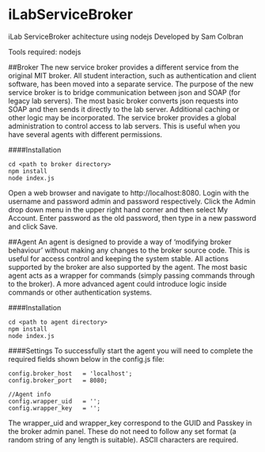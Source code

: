 iLabServiceBroker
=================

iLab ServiceBroker achitecture using nodejs
Developed by Sam Colbran

Tools required:
nodejs

##Broker
The new service broker provides a different service from the original MIT broker. All student interaction, such as authentication and client software, has been moved into a separate service. The purpose of the new service broker is to bridge communication between json and SOAP (for legacy lab servers).
The most basic broker converts json requests into SOAP and then sends it directly to the lab server. Additional caching or other logic may be incorporated.
The service broker provides a global administration to control access to lab servers. This is useful when you have several agents with different permissions.

####Installation
```
cd <path to broker directory>
npm install
node index.js
```

Open a web browser and navigate to http://localhost:8080. Login with the username and password admin and password respectively. Click the Admin drop down menu in the upper right hand corner and then select My Account. Enter password as the old password, then type in a new password and click Save.



##Agent
An agent is designed to provide a way of ‘modifying broker behaviour’ without making any changes to the broker source code. This is useful for access control and keeping the system stable. 
All actions supported by the broker are also supported by the agent. The most basic agent acts as a wrapper for commands (simply passing commands through to the broker). A more advanced agent could introduce logic inside commands or other authentication systems.

####Installation
```
cd <path to agent directory>
npm install
node index.js
```

####Settings
To successfully start the agent you will need to complete the required fields shown below in the config.js file:
```
config.broker_host   = 'localhost';
config.broker_port   = 8080;

//Agent info
config.wrapper_uid   = '';
config.wrapper_key   = '';
```

The wrapper_uid and wrapper_key correspond to the GUID and Passkey in the broker admin panel. These do not need to follow any set format (a random string of any length is suitable). ASCII characters are required.
